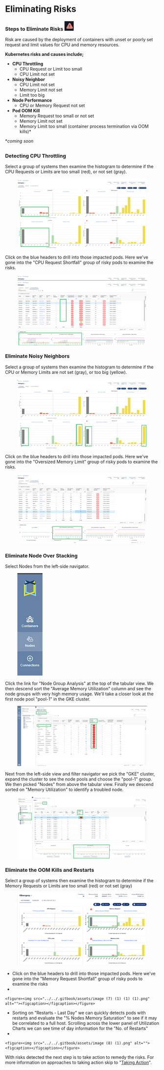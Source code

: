 # Eliminating Risks

### **Steps to Eliminate Risks** ![](<../../.gitbook/assets/image (2) (1) (1) (1) (1).png>)

Risk are caused by the deployment of containers with unset or poorly set request and limit values for CPU and memory resources.

**Kubernetes risks and causes include;**

* **CPU Throttling**
  * CPU Request or Limit too small&#x20;
  * CPU Limit not set&#x20;
* **Noisy Neighbor**
  * CPU Limit not set&#x20;
  * Memory Limit not set
  * Limit too big
* **Node Performance**&#x20;
  * CPU or Memory Request not set&#x20;
* **Pod OOM Kill**&#x20;
  * Memory Request too small or not set
  * Memory Limit not set
  * Memory Limit too small (container process termination via OOM kills)\*

\*_coming soon_

##

### **Detecting** CPU Throttling

Select a group of systems then examine the histogram to determine if the CPU Requests or Limits are too small (red), or not set (gray).

<figure><img src="../../.gitbook/assets/image (10) (1).png" alt=""><figcaption></figcaption></figure>

Click on the blue headers to drill into those impacted pods.  Here we've gone into the "CPU Request Shortfall" group of risky pods to examine the risks.

<figure><img src="../../.gitbook/assets/image (13) (1).png" alt=""><figcaption></figcaption></figure>

### **Eliminate** Noisy Neighbors

Select a group of systems then examine the histogram to determine if the CPU or Memory Limits are not set (gray), or too big (yellow).

<figure><img src="../../.gitbook/assets/image (14).png" alt=""><figcaption></figcaption></figure>

Click on the blue headers to drill into those impacted pods.  Here we've gone into the "Oversized Memory Limit" group of risky pods to examine the risks.

<figure><img src="../../.gitbook/assets/image (16).png" alt=""><figcaption></figcaption></figure>

### **Eliminate** Node Over Stacking

Select Nodes from the left-side navigator.

<figure><img src="../../.gitbook/assets/image (2) (1) (1) (1).png" alt=""><figcaption></figcaption></figure>

Click the link for "Node Group Analysis" at the top of the tabular view.  We then descend sort the "Average Memory Utilization" column and see the node groups with very high memory usage.  We'll take a closer look at the first node pool "pool-1" in the GKE cluster.

<figure><img src="../../.gitbook/assets/image (5) (1) (1).png" alt=""><figcaption></figcaption></figure>

Next from the left-side view and filter navigator we pick the "GKE" cluster, expand the cluster to see the node pools and choose the "pool-1" group.  We then picked "Nodes" from above the tabular view.  Finally we descend sorted on "Memory Utilization" to identify a troubled node.

<figure><img src="../../.gitbook/assets/image (19).png" alt=""><figcaption></figcaption></figure>

### **Eliminate the OOM Kills and Restarts**&#x20;

Select a group of systems then examine the histogram to determine if the Memory Requests or Limits are too small (red) or not set (gray)

<figure><img src="../../.gitbook/assets/image (6) (1) (1) (1).png" alt=""><figcaption></figcaption></figure>

* Click on the blue headers to drill into those impacted pods.  Here we've gone into the "Memory Request Shortfall" group of risky pods to examine the risks
*

    <figure><img src="../../.gitbook/assets/image (7) (1) (1) (1).png" alt=""><figcaption></figcaption></figure>
* Sorting on "Restarts - Last Day" we can quickly detects pods with restarts and evaluate the "% Nodes Memory Saturation" to see if it may be correlated to a full host.  Scrolling across the lower panel of Utilization Charts we can see time of day information for the "No. of Restarts"
*

    <figure><img src="../../.gitbook/assets/image (8) (1).png" alt=""><figcaption></figcaption></figure>

With risks detected the next step is to take action to remedy the risks.  For more information on approaches to taking action skip to "[Taking Action](../taking-action.md)".
